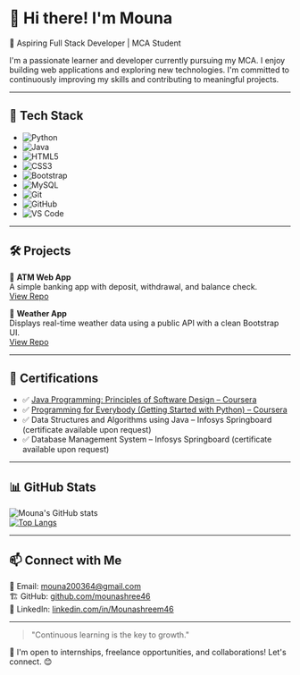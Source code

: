 # 👋 Hi there! I'm Mouna  
🚀 Aspiring Full Stack Developer | MCA Student  

I'm a passionate learner and developer currently pursuing my MCA. I enjoy building web applications and exploring new technologies. I'm committed to continuously improving my skills and contributing to meaningful projects.

---

## 🚀 Tech Stack

- ![Python](https://img.shields.io/badge/-Python-3776AB?style=flat-square&logo=python&logoColor=white)
- ![Java](https://img.shields.io/badge/-Java-007396?style=flat-square&logo=java&logoColor=white)
- ![HTML5](https://img.shields.io/badge/-HTML5-E34F26?style=flat-square&logo=html5&logoColor=white)
- ![CSS3](https://img.shields.io/badge/-CSS3-1572B6?style=flat-square&logo=css3)
- ![Bootstrap](https://img.shields.io/badge/-Bootstrap-563D7C?style=flat-square&logo=bootstrap)
- ![MySQL](https://img.shields.io/badge/-MySQL-4479A1?style=flat-square&logo=mysql)
- ![Git](https://img.shields.io/badge/-Git-F05032?style=flat-square&logo=git)
- ![GitHub](https://img.shields.io/badge/-GitHub-181717?style=flat-square&logo=github)
- ![VS Code](https://img.shields.io/badge/-VS%20Code-007ACC?style=flat-square&logo=visual-studio-code)

---

## 🛠️ Projects

🔹 **ATM Web App**  
A simple banking app with deposit, withdrawal, and balance check.  
[View Repo](https://github.com/mounashree46/ATM-Web-App)  

🔹 **Weather App**  
Displays real-time weather data using a public API with a clean Bootstrap UI.  
[View Repo](https://github.com/mounashree46/Weather-App)

---

## 📜 Certifications

- ✅ [Java Programming: Principles of Software Design – Coursera](https://coursera.org/share/e660645cf755b9063b8247cb098b967c)  
- ✅ [Programming for Everybody (Getting Started with Python) – Coursera](https://coursera.org/share/fdb8c24ca5c2d5f10ec64dde79611ede)  
- ✅ Data Structures and Algorithms using Java – Infosys Springboard (certificate available upon request)  
- ✅ Database Management System – Infosys Springboard (certificate available upon request)

---

## 📊 GitHub Stats

![Mouna's GitHub stats](https://github-readme-stats.vercel.app/api?username=mounashree46&show_icons=true&theme=tokyonight "Mouna's GitHub Stats")  
[![Top Langs](https://github-readme-stats.vercel.app/api/top-langs/?username=mounashree46&layout=compact&theme=tokyonight "Mouna's Top Languages")](https://github.com/anuraghazra/github-readme-stats)

---

## 📫 Connect with Me

📩 Email: [mouna200364@gmail.com](mailto:mouna200364@gmail.com)  
🏗 GitHub: [github.com/mounashree46](https://github.com/mounashree46)  
🔗 LinkedIn: [linkedin.com/in/Mounashreem46](https://linkedin.com/in/Mounashreem46)

---

> "Continuous learning is the key to growth."  

🚀 I'm open to internships, freelance opportunities, and collaborations! Let's connect. 😊
